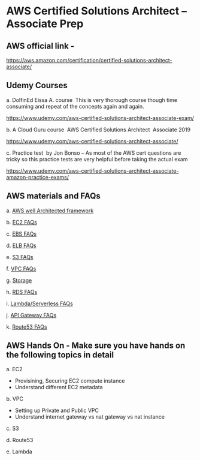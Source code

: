 # AWS Certified Solutions Architect – Associate Prep

## AWS official link -

https://aws.amazon.com/certification/certified-solutions-architect-associate/

## Udemy Courses
a. DolfinEd Eissa A. course ­ This is very thorough course though time consuming and repeat of the concepts again and again.

https://www.udemy.com/aws-certified-solutions-architect-associate-exam/

b. A Cloud Guru course ­ AWS Certified Solutions Architect ­ Associate 2019

https://www.udemy.com/aws-certified-solutions-architect-associate/

c. Practice test ­ by Jon Bonso – As most of the AWS cert questions are tricky so this practice tests are very helpful before taking the actual exam

https://www.udemy.com/aws-certified-solutions-architect-associate-amazon-practice-exams/


## AWS materials and FAQs
a. [AWS well Architected framework](https://d1.awsstatic.com/whitepapers/architecture/AWS_Well-Architected_Framework.pdf)

b. [EC2 FAQs](https://aws.amazon.com/ec2/faqs/)

c. [EBS FAQs](https://aws.amazon.com/ebs/faqs/)

d. [ELB FAQs](https://aws.amazon.com/elasticloadbalancing/faqs/)

e. [S3 FAQs](https://aws.amazon.com/s3/faqs/)

f. [VPC FAQs](https://aws.amazon.com/vpc/faqs/)

g. [Storage](https://aws.amazon.com/storagegateway/faqs/)

h. [RDS FAQs](https://aws.amazon.com/rds/faqs/)

i. [Lambda/Serverless FAQs](https://aws.amazon.com/lambda/faqs/) 

j. [API Gateway FAQs](https://aws.amazon.com/api­gateway/faqs/) 

k. [Route53 FAQs](https://aws.amazon.com/route53/faqs/)

## AWS Hands On - Make sure you have hands on the following topics in detail
a. EC2 
  - Provisining, Securing EC2 compute instance
  - Understand different EC2 metadata 

b. VPC
  - Setting up Private and Public VPC
  - Understand internet gateway vs nat gateway vs nat instance

c. S3

d. Route53 

e. Lambda
  
